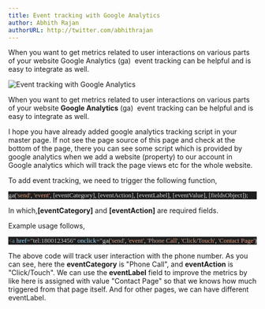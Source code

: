 ```yaml
---
title: Event tracking with Google Analytics
author: Abhith Rajan
authorURL: http://twitter.com/abhithrajan
---
```


When you want to get metrics related to user interactions on various parts of your website Google Analytics (ga)  event tracking can be helpful and is easy to integrate as well.

![Event tracking with Google Analytics](/img/2017-08-17-event-tracking-with-google-analytics.jpg)

<!--truncate-->

When you want to get metrics related to user interactions on various parts of your website **Google Analytics** (ga)  event tracking can be helpful and is easy to integrate as well.

I hope you have already added google analytics tracking script in your master page. If not see the page source of this page and check at the bottom of the page, there you can see some script which is provided by google analytics when we add a website (property) to our account in Google analytics which will track the page views etc for the whole website.

To add event tracking, we need to trigger the following function,

<pre style="font-family: Fantasque Sans Mono; font-size: 13; color: gainsboro; background: #1e1e1e;"><span style="color: lightgray;">ga</span>(<span style="color: #d69d85;">'send'</span>, <span style="color: #d69d85;">'event'</span>, [<span style="color: lightgray;">eventCategory</span>], [<span style="color: lightgray;">eventAction</span>], [<span style="color: lightgray;">eventLabel</span>], [<span style="color: lightgray;">eventValue</span>], [<span style="color: lightgray;">fieldsObject</span>]);
</pre>

In which,**[eventCategory]** and **[eventAction]** are required fields.

Example usage follows,

<pre style="font-family: Fantasque Sans Mono; font-size: 13; color: gainsboro; background: #1e1e1e;"><span style="color: gray;">&lt;</span><span style="color: #569cd6;">a</span> <span style="color: #9cdcfe;">href</span><span style="color: #b4b4b4;">=</span><span style="color: #c8c8c8;">"tel:1800123456"</span> <span style="color: #9cdcfe;">onclick</span><span style="color: #b4b4b4;">=</span><span style="color: #c8c8c8;">"</span><span style="color: lightgray;">ga</span>(<span style="color: #d69d85;">'send'</span>, <span style="color: #d69d85;">'event'</span>, <span style="color: #d69d85;">'Phone Call'</span>, <span style="color: #d69d85;">'Click/Touch'</span>, <span style="color: #d69d85;">'Contact Page'</span>);<span style="color: #c8c8c8;">"</span><span style="color: gray;">&gt;</span>1800123456<span style="color: gray;">&lt;/</span><span style="color: #569cd6;">a</span><span style="color: gray;">&gt;</span>
</pre>

The above code will track user interaction with the phone number. As you can see, here the **eventCategory** is "Phone Call", and **eventAction** is "Click/Touch". We can use the **eventLabel** field to improve the metrics by like here is assigned with value "Contact Page" so that we knows how much triggered from that page itself. And for other pages, we can have different eventLabel.
